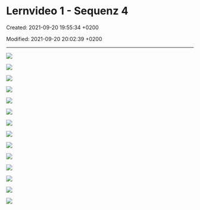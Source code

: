 # Lernvideo 1 - Sequenz 4

Created: 2021-09-20 19:55:34 +0200

Modified: 2021-09-20 20:02:39 +0200

---

![](../../../media/S1_02_PRMA_Projektmanagement-Grundlagen-Lernvideo-1---Sequenz-4-image1.png)



![](../../../media/S1_02_PRMA_Projektmanagement-Grundlagen-Lernvideo-1---Sequenz-4-image2.png)



![](../../../media/S1_02_PRMA_Projektmanagement-Grundlagen-Lernvideo-1---Sequenz-4-image3.png)



![](../../../media/S1_02_PRMA_Projektmanagement-Grundlagen-Lernvideo-1---Sequenz-4-image4.png)



![](../../../media/S1_02_PRMA_Projektmanagement-Grundlagen-Lernvideo-1---Sequenz-4-image5.png)



![](../../../media/S1_02_PRMA_Projektmanagement-Grundlagen-Lernvideo-1---Sequenz-4-image6.png)



![](../../../media/S1_02_PRMA_Projektmanagement-Grundlagen-Lernvideo-1---Sequenz-4-image7.png)



![](../../../media/S1_02_PRMA_Projektmanagement-Grundlagen-Lernvideo-1---Sequenz-4-image8.png)



![](../../../media/S1_02_PRMA_Projektmanagement-Grundlagen-Lernvideo-1---Sequenz-4-image9.png)



![](../../../media/S1_02_PRMA_Projektmanagement-Grundlagen-Lernvideo-1---Sequenz-4-image10.png)



![](../../../media/S1_02_PRMA_Projektmanagement-Grundlagen-Lernvideo-1---Sequenz-4-image11.png)



![](../../../media/S1_02_PRMA_Projektmanagement-Grundlagen-Lernvideo-1---Sequenz-4-image12.png)



![](../../../media/S1_02_PRMA_Projektmanagement-Grundlagen-Lernvideo-1---Sequenz-4-image13.png)



![](../../../media/S1_02_PRMA_Projektmanagement-Grundlagen-Lernvideo-1---Sequenz-4-image1.png)













